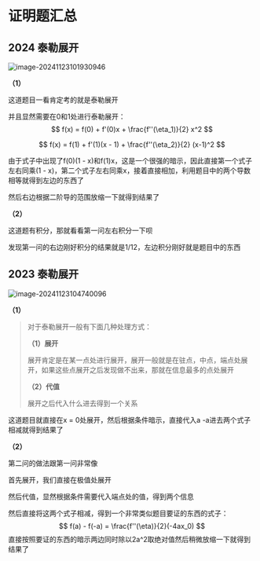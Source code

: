 # 证明题汇总

## 2024 泰勒展开

![image-20241123101930946](https://typora-1310242472.cos.ap-nanjing.myqcloud.com/typora_img/image-20241123101930946.png)

**（1）**

这道题目一看肯定考的就是泰勒展开

并且显然需要在0和1处进行泰勒展开：
$$
f(x) = f(0) + f'(0)x + \frac{f''(\eta_1)}{2} x^2
$$

$$
f(x) = f(1) + f'(1)(x - 1) + \frac{f''(\eta_2)}{2} (x-1)^2
$$

由于式子中出现了f(0)(1 - x)和f(1)x，这是一个很强的暗示，因此直接第一个式子左右同乘(1 - x)，第二个式子左右同乘x，接着直接相加，利用题目中的两个导数相等就得到左边的东西了

然后右边根据二阶导的范围放缩一下就得到结果了

**（2）**

这道题有积分，那就看看第一问左右积分一下呗

发现第一问的右边刚好积分的结果就是1/12，左边积分刚好就是题目中的东西

## 2023 泰勒展开

![image-20241123104740096](https://typora-1310242472.cos.ap-nanjing.myqcloud.com/typora_img/image-20241123104740096.png)

**（1）**

> 对于泰勒展开一般有下面几种处理方式：
>
> **（1）展开**
>
> 展开肯定是在某一点处进行展开，展开一般就是在驻点，中点，端点处展开，如果这些点展开之后发现做不出来，那就在信息最多的点处展开
>
> **（2）代值**
>
> 展开之后代入什么进去得到一个关系

这道题目就直接在x = 0处展开，然后根据条件暗示，直接代入a -a进去两个式子相减就得到结果了

**（2）**

第二问的做法跟第一问非常像

首先展开，我们直接在极值处展开

然后代值，显然根据条件需要代入端点处的值，得到两个信息

然后直接将这两个式子相减，得到一个非常类似题目要证的东西的式子：
$$
f(a) - f(-a) = \frac{f''(\eta)}{2}(-4ax_0)
$$
直接按照要证的东西的暗示两边同时除以2a^2取绝对值然后稍微放缩一下就得到结果了
